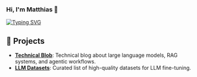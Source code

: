 ### Hi, I'm Matthias  👋

[![Typing SVG](https://readme-typing-svg.demolab.com/?lines=I'm+an+AI+Engineer;Working+at+Yarowa)](https://git.io/typing-svg)

## 💼 Projects

* [**Technical Blob**](https://mattdepaolis.github.io/blog/): Technical blog about large language models, RAG systems, and agentic workflows.
* [**LLM Datasets**](https://github.com/llmat/llm-datasets): Curated list of high-quality datasets for LLM fine-tuning.
